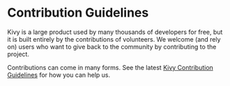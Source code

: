 # Contribution Guidelines

Kivy is a large product used by many thousands of developers for free, but it 
is built entirely by the contributions of volunteers. We welcome (and rely on) 
users who want to give back to the community by contributing to the project.

Contributions can come in many forms. See the latest 
[Kivy Contribution Guidelines](https://github.com/kivy/kivy/blob/master/CONTRIBUTING.md)
for how you can help us.


